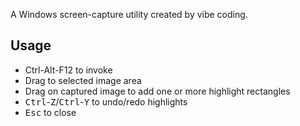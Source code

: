 A Windows screen-capture utility created by vibe coding.

## Usage

- Ctrl-Alt-F12 to invoke
- Drag to selected image area
- Drag on captured image to add one or more highlight rectangles
- <kbd>Ctrl</kbd>-<kbd>Z</kbd>/<kbd>Ctrl</kbd>-<kbd>Y</kbd> to undo/redo highlights
- <kbd>Esc</kbd> to close
